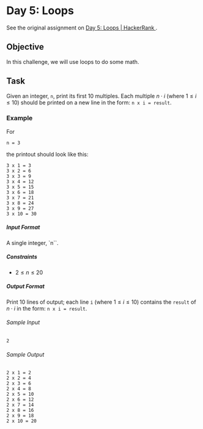 # Day 5: Loops


See the original assignment on 
[Day 5: Loops | HackerRank
](https://www.hackerrank.com/challenges/30-loops/problem).

## Objective
In this challenge, we will use loops to do some math.

## Task

Given an integer, `n`, print its first 10 multiples. Each multiple  $n \cdot i$ (where $1 \leq i \leq 10$) should be 
printed on a new line in the form: `n x i = result`.

### Example
For 
```
n = 3
```
the printout should look like this:

```
3 x 1 = 3
3 x 2 = 6
3 x 3 = 9
3 x 4 = 12
3 x 5 = 15
3 x 6 = 18
3 x 7 = 21
3 x 8 = 24
3 x 9 = 27
3 x 10 = 30
```

##### Input Format
A single integer, `n``.

##### Constraints

- $2 \leq n \leq 20$

##### Output Format
Print 10 lines of output; each line `i` (where $1 \leq i \leq 10$) contains the `result` of $n \cdot i$ in the form:
`n x i = result`.

###### Sample Input 
```
2
```
###### Sample Output 
```
2 x 1 = 2
2 x 2 = 4
2 x 3 = 6
2 x 4 = 8
2 x 5 = 10
2 x 6 = 12
2 x 7 = 14
2 x 8 = 16
2 x 9 = 18
2 x 10 = 20
```
